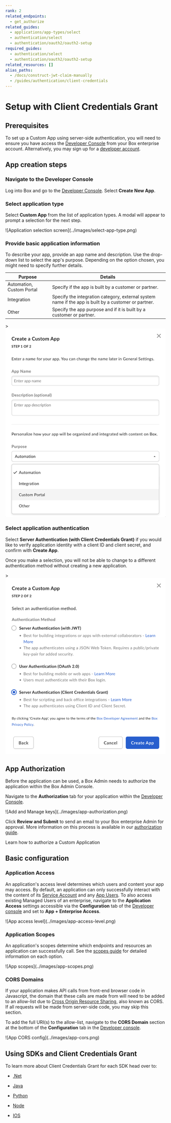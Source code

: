 ```yaml
---
rank: 2
related_endpoints:
  - get_authorize
related_guides:
  - applications/app-types/select
  - authentication/select
  - authentication/oauth2/oauth2-setup
required_guides:
  - authentication/select
  - authentication/oauth2/oauth2-setup
related_resources: []
alias_paths:
  - /docs/construct-jwt-claim-manually
  - /guides/authentication/client-credentials
---
```


# Setup with Client Credentials Grant

## Prerequisites

To set up a Custom App using server-side authentication, you will need to ensure
you have access the [Developer Console][devconsole] from your Box enterprise
account. Alternatively, you may sign up for a [developer account][devaccount].

## App creation steps

### Navigate to the Developer Console

Log into Box and go to the [Developer Console][devconsole].
Select **Create New App**.

### Select application type

Select **Custom App** from the list of application types. A modal will appear to
prompt a selection for the next step.

<ImageFrame border>
  ![Application selection screen](../images/select-app-type.png)
</ImageFrame>

### Provide basic application information

<!-- markdownlint-disable line-length -->

To describe your app, provide an app name and description.
Use the drop-down list to select the app's purpose.
Depending on the option chosen, you might
need to specify further details.

| Purpose                   | Details                                                                                              |
| ------------------------- | ---------------------------------------------------------------------------------------------------- |
| Automation, Custom Portal | Specify if the app is built by a customer or partner.                                                |
| Integration               | Specify the integration category, external system name if the app is built by a customer or partner. |
| Other                     | Specify the app purpose and if it is built by a customer or partner.                                 |

<ImageFrame border center width="300">>
![Auth selection screen](../images/custom-app-selection.png)
</ImageFrame>

<!-- markdownlint-enable line-length -->

### Select application authentication

Select **Server Authentication (with Client Credentials Grant)**
if you would like to verify
application identity with a client
ID and client secret, and confirm with **Create App**.

<Message warning>
Once you make a selection, you will not be able to change to a different 
authentication method without creating a new application.
</Message>

<ImageFrame border center width="300">>
![Auth selection screen](../images/custom-app-authentication-client.png)
</ImageFrame>

## App Authorization

Before the application can be used, a Box Admin needs to authorize the
application within the Box Admin Console.

Navigate to the **Authorization** tab for your application within the
[Developer Console][devconsole].

<ImageFrame border width="400" center>
  ![Add and Manage keys](../images/app-authorization.png)
</ImageFrame>

Click **Review and Submit** to send an email to your Box enterprise Admin for
approval. More information on this process is available in our
[authorization guide][app-auth].

<CTA to='g://authorization/custom-app-approval'>
  Learn how to authorize a Custom Application
</CTA>

## Basic configuration

### Application Access

An application's access level determines which users and content your app may
access. By default, an application can only successfully interact with the
content of its [Service Account][sa] and any [App Users][user-types]. To also
access existing Managed Users of an enterprise, navigate to the
**Application Access** settings accessible via the **Configuration** tab of the
[Developer console][devconsole] and set to **App + Enterprise Access**.

<ImageFrame border>
  ![App access level](../images/app-access-level.png)
</ImageFrame>

### Application Scopes

An application's scopes determine which endpoints and resources an application
can successfully call. See the [scopes guide][scopes] for detailed information
on each option.

<ImageFrame border width="600" center>
  ![App scopes](../images/app-scopes.png)
</ImageFrame>

### CORS Domains

If your application makes API calls from front-end browser code in
Javascript, the domain that these calls are made from will need to be
added to an allow-list due to [Cross Origin Resource Sharing][cors],
also known as CORS. If all requests will be made from server-side code,
you may skip this section.

To add the full URI(s) to the allow-list, navigate to the **CORS Domain**
section at the bottom of the **Configuration** tab in the
[Developer console][devconsole].

<ImageFrame border>
  ![App CORS config](../images/app-cors.png)
</ImageFrame>

## Using SDKs and Client Credentials Grant

To learn more about Client Credentials Grant for each SDK head over to:

- [.Net][.Net]

- [Java][Java]

- [Python][Python]

- [Node][Node]

- [IOS][IOS]

[.Net]: https://github.com/box/box-windows-sdk-v2/blob/main/docs/authentication.md#server-auth-with-ccg
[Java]: https://github.com/box/box-java-sdk/blob/main/doc/authentication.md#client-credentials-grant
[Python]: https://github.com/box/box-python-sdk/blob/main/docs/usage/authentication.md#client-credentials-grant
[Node]: https://github.com/box/box-node-sdk/blob/main/docs/authentication.md#client-credentials-grant-authentication
[IOS]: https://github.com/box/box-ios-sdk/blob/main/docs/usage/authentication.md#client-credentials-grant
[devconsole]: https://app.box.com/developers/console
[devaccount]: https://account.box.com/signup/n/developer
[scopes]: g://api-calls/permissions-and-errors/scopes
[cors]: https://en.wikipedia.org/wiki/Cross-origin_resource_sharing
[user-types]: g://getting-started/user-types
[sa]: g://getting-started/user-types/service-account
[app-auth]: g://authorization
